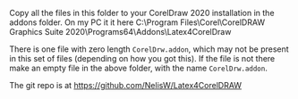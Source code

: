Copy all the files in this folder to your CorelDraw 2020 installation in the addons folder.
On my PC it it here
C:\Program Files\Corel\CorelDRAW Graphics Suite 2020\Programs64\Addons\Latex4CorelDraw

There is one file with zero length `CorelDrw.addon`, which may not be present in 
this set of files (depending on how you got this).  If the file is not there
make an empty file in the above folder, with the name `CorelDrw.addon`.

The git repo is at https://github.com/NelisW/Latex4CorelDRAW

